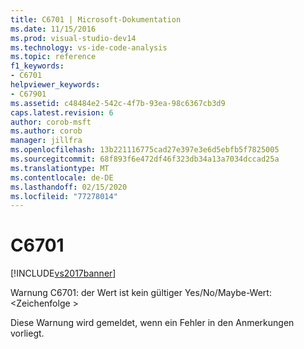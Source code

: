 ```yaml
---
title: C6701 | Microsoft-Dokumentation
ms.date: 11/15/2016
ms.prod: visual-studio-dev14
ms.technology: vs-ide-code-analysis
ms.topic: reference
f1_keywords:
- C6701
helpviewer_keywords:
- C67901
ms.assetid: c48484e2-542c-4f7b-93ea-98c6367cb3d9
caps.latest.revision: 6
author: corob-msft
ms.author: corob
manager: jillfra
ms.openlocfilehash: 13b221116775cad27e397e3e6d5ebfb5f7825005
ms.sourcegitcommit: 68f893f6e472df46f323db34a13a7034dccad25a
ms.translationtype: MT
ms.contentlocale: de-DE
ms.lasthandoff: 02/15/2020
ms.locfileid: "77278014"
---
```

# <a name="c6701"></a>C6701
[!INCLUDE[vs2017banner](../includes/vs2017banner.md)]

Warnung C6701: der Wert ist kein gültiger Yes/No/Maybe-Wert: \<Zeichenfolge >  
  
 Diese Warnung wird gemeldet, wenn ein Fehler in den Anmerkungen vorliegt.
